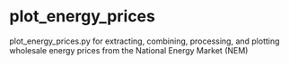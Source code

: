 # plot_energy_prices
plot_energy_prices.py for extracting, combining, processing, and plotting wholesale energy prices from the National Energy Market (NEM)
